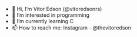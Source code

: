 - 👋 Hi, I’m Vitor Edson (@vitoredsonrs)
- 👀 I’m interested in programming
- 🌱 I’m currently learning C 
- 📫 How to reach me: Instagram - @thevitoredson

<!---
vitoredsonrs/vitoredsonrs is a ✨ special ✨ repository because its `README.md` (this file) appears on your GitHub profile.
You can click the Preview link to take a look at your changes.
--->
